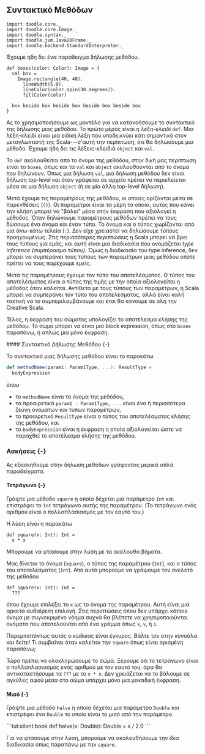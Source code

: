 ## Συντακτικό Μεθόδων
```tut:invisible
import doodle.core._
import doodle.core.Image._
import doodle.syntax._
import doodle.jvm.Java2DFrame._
import doodle.backend.StandardInterpreter._
```

Έχουμε ήδη δει ένα παράδειγμα δήλωσης μεθόδου.

```tut:silent:book
def boxes(color: Color): Image = {
  val box =
    Image.rectangle(40, 40).
      lineWidth(5.0).
      lineColor(color.spin(30.degrees)).
      fillColor(color) 

  box beside box beside box beside box beside box
}
```

Ας το χρησιμοποιήσουμε ως μοντέλο για να κατανοήσουμε το συντακτικό της δήλωσης μιας μεθόδου.
Το πρώτο μέρος είναι η *λέξη-κλειδί* `def`.
Μια λέξη-κλειδί είναι μια ειδική λέξη που υποδεικνύει κάτι σημαντικό στον μεταγλωττιστή της Scala---σ'αυτή την περίπτωση, ότι θα δηλώσουμε μια μέθοδο.
Έχουμε ήδη δει τις λέξεις-κλειδιά `object` και `val`.

Το `def` ακολουθείται από το όνομα της μεθόδου, στην δική μας περίπτωση είναι το `boxes`, όπως και τα `val` και `object` ακολουθούνται από το όνομα που δηλώνουν.
Όπως μια δήλωση `val`, μια δήλωση μεθόδου δεν είναι δήλωση top-level και όταν γράφεται σε αρχείο πρέπει να περικλείεται μέσα σε μια δήλωση `object` (ή σε μία άλλη top-level δήλωση).

Μετά έχουμε τις παραμέτρους της μεθόδου, οι οποίες ορίζονται μέσα σε παρενθέσεις (`()`).
Οι παράμετροι είναι τα μέρη τα οποία, αυτός που κάνει την κλήση μπορεί να "βάλει" μέσα στην έκφραση που αξιολογεί η μέθοδος.
Όταν δηλώνουμε παραμέτρους μεθόδων πρέπει να τους δώσουμε ένα όνομα και έναν τύπο.
Το όνομα και ο τύπος χωρίζονται από μια άνω-κάτω τελεία (`:`).
Δεν είχε χρειαστεί να δηλώσουμε τύπους προηγουμένως.
Στις περισσότερες περιπτώσεις η Scala μπορεί να βρει τους τύπους για εμάς, και αυτή είναι μια διαδικασία που ονομάζεται *type inference (συμπέρασμα τύπου)*.
Όμως η διαδικασία του type inference, δεν μπορεί να συμπεράνει τους τύπους των παραμέτρων μιας μεθόδου οπότε πρέπει να τους παρέχουμε εμείς.

Μετά τις παραμέτρους έχουμε τον τύπο του αποτελέσματος.
Ο τύπος του αποτελέσματος είναι ο τύπος της τιμής με την οποία αξιολογείται η μέθοδος όταν καλείται.
Αντίθετα με τους τύπους των παραμέτρων, η Scala μπορεί να συμπεράνει τον τύπο του αποτελέσματος, αλλά είναι καλή τακτική να το συμπεριλαμβάνουμε και έτσι θα κάνουμε σε όλη την Creative Scala.

Τέλος, η έκφραση του σώματος υπολογίζει το αποτέλεσμα κλήσης της μεθόδου.
Το σώμα μπορεί να είναι μια block expression, όπως στο `boxes` παραπάνω, ή απλώς μια μόνο έκφραση.

<div class="callout callout-info">
#### Συντακτικό Δήλωσης Μεθόδου {-}

Το συντακτικό μιας δήλωσης μεθόδου είναι το παρακάτω

```scala
def methodName(param1: Param1Type, ...): ResultType =
  bodyExpression
```

όπου

- το `methodName` είναι το όνομα της μεθόδου,
- τα προαιρετικά `param1 : Param1Type, ...` είναι ένα ή περισσότερα ζεύγη ονομάτων και τύπων παραμέτρων,
- το προαιρετικό `ResultType` είναι ο τύπος του αποτελέσματος κλήσης της μεθόδου, και
- το `bodyExpression` είναι η έκφραση η οποία αξιολογείται ώστε να παραχθεί το αποτέλεσμα κλήσης της μεθόδου.
</div>


### Ασκήσεις {-}

Ας εξασκηθούμε στην δήλωση μεθόδων γράφοντας μερικά απλά παραδείγματα.

#### Τετράγωνο {-}

Γράψτε μια μέθοδο `square` η οποία δέχεται μια παράμετρο `Int` και επιστρέφει το `Int` τετράγωνο αυτής της παραμέτρου. (Το τετράγωνο ενός αριθμού είναι ο πολλαπλασιασμός με τον εαυτό του.)

<div class="solution">
Η λύση είναι η παρακάτω

```tut:silent:book
def square(x: Int): Int = 
  x * x
```

Μπορούμε να φτάσουμε στην λύση με τα ακόλουθα βήματα.

Μας δίνεται το όνομα (`square`), ο τύπος της παραμέτρου (`Int`), και ο τύπος του αποτελέσματος (`Int`).
Από αυτά μπορούμε να γράψουμε τον σκελετό της μεθόδου

```tut:silent:book
def square(x: Int): Int =
  ???
```

όπου έχουμε επιλέξει το `x` ως το όνομα της παραμέτρου.
Αυτή είναι μια αρκετά αυθαίρετη επιλογή.
Στις περιπτώσεις όπου δεν υπάρχει κάποιο όνομα με συγκεκριμένο νόημα συχνά θα βλέπετε να χρησιμοποιούνται ονόματα που αποτελούνται από ένα γράμμα όπως `x`, `v`, ή `i`.

Παρεμπιπτόντως αυτός ο κώδικας είναι έγκυρος.
Βάλτε τον στην κονσόλα και δείτε!
Τι συμβαίνει όταν καλείται την `square` όπως είναι ορισμένη παραπάνω;

Τώρα πρέπει να ολοκληρώσουμε το σώμα.
Ξέρουμε ότι το τετράγωνο είναι ο πολλαπλασιασμός ενός αριθμού με τον εαυτό του, άρα θα αντικαταστήσουμε τα `???` με το `x * x`.
Δεν χρειάζεται να το βάλουμε σε αγκύλες αφού μέσα στο σώμα υπάρχει μόνο μια μοναδική έκφραση.
</div>


#### Μισό {-}

Γράψτε μια μέθοδο `halve` η οποία δέχεται μια παράμετρο `Double` και επιστρέφει ένα `Double` το οποίο είναι το μισό από την παράμετρο.

<div class="solution">
```tut:silent:book
def halve(x: Double): Double =
 x / 2.0
```

Για να φτάσουμε στην λύση, μπορούμε να ακολουθήσουμε την ίδια διαδικασία όπως παραπάνω με την `square`.
</div>
